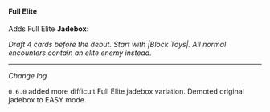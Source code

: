 #### Full Elite

Adds Full Elite **Jadebox**: 

*Draft 4 cards before the debut. Start with |Block Toys|. All normal encounters contain an elite enemy instead.*


---
*Change log*

`0.6.0` added more difficult Full Elite jadebox variation. Demoted original jadebox to EASY mode.